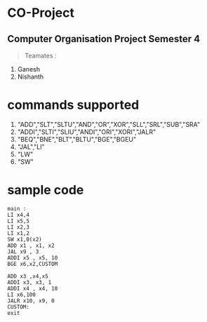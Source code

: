 # CO-Project

## Computer Organisation Project Semester 4 

> Teamates : 
1) Ganesh 
2) Nishanth 

# commands supported
1) "ADD","SLT","SLTU","AND","OR","XOR","SLL","SRL","SUB","SRA"
2) "ADDI","SLTI","SLIU","ANDI","ORI","XORI","JALR" 
3) "BEQ","BNE","BLT","BLTU","BGE","BGEU"
4) "JAL","LI"
5) "LW"
6) "SW"

# sample code

```
main :
LI x4,4
LI x5,5
LI x2,3
LI x1,2
SW x1,0(x2)
ADD x1 , x1, x2
JAL x9 , 3
ADDI x5 , x5, 10
BGE x6,x2,CUSTOM

ADD x3 ,x4,x5
ADDI x3, x3, 1
ADDI x4 , x4, 10
LI x6,100
JALR x10, x9, 0
CUSTOM:
exit
```
